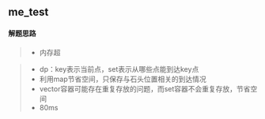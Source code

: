 ## me_test
#### 解题思路

>* 内存超

>* dp：key表示当前点，set<int>表示从哪些点能到达key点
>* 利用map节省空间，只保存与石头位置相关的到达情况
>* vector容器可能存在重复存放的问题，而set容器不会重复存放，节省空间
>* 80ms